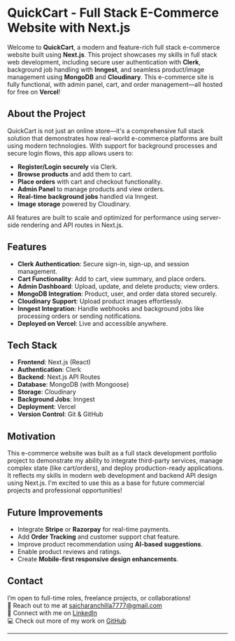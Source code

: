 # QuickCart - Full Stack E-Commerce Website with Next.js

Welcome to **QuickCart**, a modern and feature-rich full stack e-commerce website built using **Next.js**. This project showcases my skills in full stack web development, including secure user authentication with **Clerk**, background job handling with **Inngest**, and seamless product/image management using **MongoDB** and **Cloudinary**. This e-commerce site is fully functional, with admin panel, cart, and order management—all hosted for free on **Vercel**!

## About the Project

QuickCart is not just an online store—it's a comprehensive full stack solution that demonstrates how real-world e-commerce platforms are built using modern technologies. With support for background processes and secure login flows, this app allows users to:

- **Register/Login securely** via Clerk.
- **Browse products** and add them to cart.
- **Place orders** with cart and checkout functionality.
- **Admin Panel** to manage products and view orders.
- **Real-time background jobs** handled via Inngest.
- **Image storage** powered by Cloudinary.

All features are built to scale and optimized for performance using server-side rendering and API routes in Next.js.

## Features

- **Clerk Authentication**: Secure sign-in, sign-up, and session management.
- **Cart Functionality**: Add to cart, view summary, and place orders.
- **Admin Dashboard**: Upload, update, and delete products; view orders.
- **MongoDB Integration**: Product, user, and order data stored securely.
- **Cloudinary Support**: Upload product images effortlessly.
- **Inngest Integration**: Handle webhooks and background jobs like processing orders or sending notifications.
- **Deployed on Vercel**: Live and accessible anywhere.


## Tech Stack

- **Frontend**: Next.js (React)
- **Authentication**: Clerk
- **Backend**: Next.js API Routes
- **Database**: MongoDB (with Mongoose)
- **Storage**: Cloudinary
- **Background Jobs**: Inngest
- **Deployment**: Vercel
- **Version Control**: Git & GitHub

## Motivation

This e-commerce website was built as a full stack development portfolio project to demonstrate my ability to integrate third-party services, manage complex state (like cart/orders), and deploy production-ready applications. It reflects my skills in modern web development and backend API design using Next.js. I'm excited to use this as a base for future commercial projects and professional opportunities!

## Future Improvements

- Integrate **Stripe** or **Razorpay** for real-time payments.
- Add **Order Tracking** and customer support chat feature.
- Improve product recommendation using **AI-based suggestions**.
- Enable product reviews and ratings.
- Create **Mobile-first responsive design enhancements**.

## Contact

I’m open to full-time roles, freelance projects, or collaborations!  
📧 Reach out to me at [saicharanchilla7777@gmail.com](mailto:saicharanchilla7777@gmail.com)  
🔗 Connect with me on [LinkedIn](https://www.linkedin.com/in/saicharan-chilla-2b2201271/)  
💻 Check out more of my work on [GitHub](https://github.com/228w1a1278)

---

